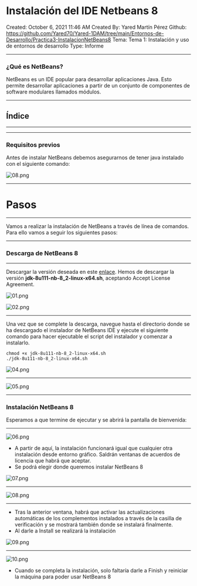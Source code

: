 # Instalación del IDE Netbeans 8

Created: October 6, 2021 11:46 AM
Created By: Yared Martín Pérez
Github: https://github.com/Yared70/Yared-1DAM/tree/main/Entornos-de-Desarrollo/Practica3-InstalacionNetBeans8
Tema: Tema 1: Instalación y uso de entornos de desarrollo
Type: Informe

---

### ¿Qué es NetBeans?

NetBeans es un IDE popular para desarrollar aplicaciones Java. Esto permite desarrollar aplicaciones a partir de un conjunto de componentes de software modulares llamados módulos. 

---

## Índice

---

---

### Requisitos previos

Antes de instalar NetBeans debemos asegurarnos de tener java instalado con el siguiente comando:

![08.png](Instalacio%CC%81n%20del%20IDE%20Netbeans%208%2090928f1ebad44640a907bed7b1338923/08.png)

---

# Pasos

---

Vamos a realizar la instalación de NetBeans a través de línea de comandos. Para ello vamos a seguir los siguientes pasos:

---

### Descarga de NetBeans 8

---

Descargar la versión deseada en este [enlace](https://www.oracle.com/technetwork/java/javase/downloads/jdk-netbeans-jsp-3413139-esa.html). Hemos de descargar la versión **jdk-8u111-nb-8_2-linux-x64.sh**, aceptando Accept License Agreement.

![01.png](Instalacio%CC%81n%20del%20IDE%20Netbeans%208%2090928f1ebad44640a907bed7b1338923/01.png)

![02.png](Instalacio%CC%81n%20del%20IDE%20Netbeans%208%2090928f1ebad44640a907bed7b1338923/02.png)

---

Una vez que se complete la descarga, navegue hasta el directorio donde se ha descargado el instalador de NetBeans IDE y ejecute el siguiente comando para hacer ejecutable el script del instalador y comenzar a instalarlo.

```
chmod +x jdk-8u111-nb-8_2-linux-x64.sh
./jdk-8u111-nb-8_2-linux-x64.sh
```

![04.png](Instalacio%CC%81n%20del%20IDE%20Netbeans%208%2090928f1ebad44640a907bed7b1338923/04.png)

---

![05.png](Instalacio%CC%81n%20del%20IDE%20Netbeans%208%2090928f1ebad44640a907bed7b1338923/05.png)

---

### Instalación NetBeans 8

Esperamos a que termine de ejecutar y se abrirá la pantalla de bienvenida:

---

![06.png](Instalacio%CC%81n%20del%20IDE%20Netbeans%208%2090928f1ebad44640a907bed7b1338923/06.png)

- A partir de aquí, la instalación funcionará igual que cualquier otra instalación desde entorno gráfico. Saldrán ventanas de acuerdos de licencia que habrá que aceptar.
- Se podrá elegir donde queremos instalar NetBeans 8

![07.png](Instalacio%CC%81n%20del%20IDE%20Netbeans%208%2090928f1ebad44640a907bed7b1338923/07.png)

---

![08.png](Instalacio%CC%81n%20del%20IDE%20Netbeans%208%2090928f1ebad44640a907bed7b1338923/08%201.png)

---

- Tras la anterior ventana, habrá que activar las actualizaciones automáticas de los complementos instalados a través de la casilla de verificación y se mostrará también donde se instalará finalmente.
- Al darle a Install se realizará la instalación

![09.png](Instalacio%CC%81n%20del%20IDE%20Netbeans%208%2090928f1ebad44640a907bed7b1338923/09.png)

---

![10.png](Instalacio%CC%81n%20del%20IDE%20Netbeans%208%2090928f1ebad44640a907bed7b1338923/10.png)

- Cuando se completa la instalación, solo faltaría darle a Finish y reiniciar la máquina para poder usar NetBeans 8